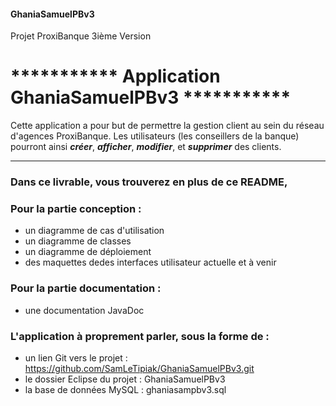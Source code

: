 #### GhaniaSamuelPBv3
Projet ProxiBanque 3ième Version
#                    ***********  Application GhaniaSamuelPBv3  ***********

Cette application a pour but de permettre la gestion client au sein du réseau d'agences ProxiBanque.
Les utilisateurs (les conseillers de la banque) pourront ainsi **_créer_**, **_afficher_**, **_modifier_**, et **_supprimer_** des clients.

***

### Dans ce livrable, vous trouverez en plus de ce README,

### Pour la partie conception :

- un diagramme de cas d'utilisation
- un diagramme de classes
- un diagramme de déploiement
- des maquettes dedes interfaces utilisateur actuelle et à venir

### Pour la partie documentation :

- une documentation JavaDoc

### L'application à proprement parler, sous la forme de :

- un lien Git vers le projet : https://github.com/SamLeTipiak/GhaniaSamuelPBv3.git
- le dossier Eclipse du projet : GhaniaSamuelPBv3
- la base de données MySQL : ghaniasampbv3.sql
